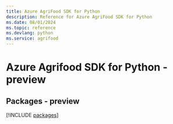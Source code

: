 ```yaml
---
title: Azure AgriFood SDK for Python
description: Reference for Azure AgriFood SDK for Python
ms.date: 08/01/2024
ms.topic: reference
ms.devlang: python
ms.service: agrifood
---
```

# Azure Agrifood SDK for Python - preview
## Packages - preview
[!INCLUDE [packages](agrifood-index.md)]